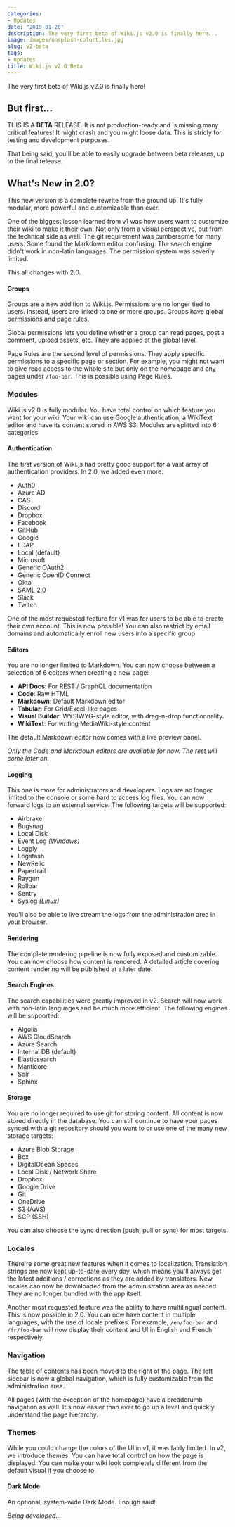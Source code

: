 ```yaml
---
categories:
- Updates
date: "2019-01-20"
description: The very first beta of Wiki.js v2.0 is finally here...
image: images/unsplash-colortiles.jpg
slug: v2-beta
tags:
- updates
title: Wiki.js v2.0 Beta
---
```


The very first beta of Wiki.js v2.0 is finally here!

## But first...

THIS IS A **BETA** RELEASE. It is not production-ready and is missing many critical features! It might crash and you might loose data. This is stricly for testing and development purposes.

That being said, you'll be able to easily upgrade between beta releases, up to the final release.

## What's New in 2.0?

This new version is a complete rewrite from the ground up. It's fully modular, more powerful and customizable than ever.

One of the biggest lesson learned from v1 was how users want to customize their wiki to make it their own. Not only from a visual perspective, but from the technical side as well. The git requirement was cumbersome for many users. Some found the Markdown editor confusing. The search engine didn't work in non-latin languages. The permission system was severily limited.

This all changes with 2.0.

#### Groups

Groups are a new addition to Wiki.js. Permissions are no longer tied to users. Instead, users are linked to one or more groups. Groups have global permissions and page rules.

Global permissions lets you define whether a group can read pages, post a comment, upload assets, etc. They are applied at the global level.

Page Rules are the second level of permissions. They apply specific permissions to a specific page or section. For example, you might not want to give read access to the whole site but only on the homepage and any pages under `/foo-bar`. This is possible using Page Rules.

### Modules

Wiki.js v2.0 is fully modular. You have total control on which feature you want for your wiki. Your wiki can use Google authentication, a WikiText editor and have its content stored in AWS S3. Modules are splitted into 6 categories:

#### Authentication

The first version of Wiki.js had pretty good support for a vast array of authentication providers. In 2.0, we added even more:

- Auth0
- Azure AD
- CAS
- Discord
- Dropbox
- Facebook
- GitHub
- Google
- LDAP
- Local (default)
- Microsoft
- Generic OAuth2
- Generic OpenID Connect
- Okta
- SAML 2.0
- Slack
- Twitch

One of the most requested feature for v1 was for users to be able to create their own account. This is now possible! You can also restrict by email domains and automatically enroll new users into a specific group.

#### Editors

You are no longer limited to Markdown. You can now choose between a selection of 6 editors when creating a new page:

- **API Docs**: For REST / GraphQL documentation
- **Code**: Raw HTML
- **Markdown**: Default Markdown editor
- **Tabular**: For Grid/Excel-like pages
- **Visual Builder**: WYSIWYG-style editor, with drag-n-drop functionnality.
- **WikiText**: For writing MediaWiki-style content

The default Markdown editor now comes with a live preview panel.

*Only the Code and Markdown editors are available for now. The rest will come later on.*

#### Logging

This one is more for administrators and developers. Logs are no longer limited to the console or some hard to access log files. You can now forward logs to an external service. The following targets will be supported:

- Airbrake
- Bugsnag
- Local Disk
- Event Log *(Windows)*
- Loggly
- Logstash
- NewRelic
- Papertrail
- Raygun
- Rollbar
- Sentry
- Syslog *(Linux)*

You'll also be able to live stream the logs from the administration area in your browser.

#### Rendering

The complete rendering pipeline is now fully exposed and customizable. You can now choose how content is rendered. A detailed article covering content rendering will be published at a later date.

#### Search Engines

The search capabilities were greatly improved in v2. Search will now work with non-latin languages and be much more efficient. The following engines will be supported:

- Algolia
- AWS CloudSearch
- Azure Search
- Internal DB (default)
- Elasticsearch
- Manticore
- Solr
- Sphinx

#### Storage

You are no longer required to use git for storing content. All content is now stored directly in the database. You can still continue to have your pages synced with a git repository should you want to or use one of the many new storage targets:

- Azure Blob Storage
- Box
- DigitalOcean Spaces
- Local Disk / Network Share
- Dropbox
- Google Drive
- Git
- OneDrive
- S3 (AWS)
- SCP (SSH)

You can also choose the sync direction (push, pull or sync) for most targets.

### Locales

There're some great new features when it comes to localization. Translation strings are now kept up-to-date every day, which means you'll always get the latest additions / corrections as they are added by translators. New locales can now be downloaded from the administration area as needed. They are no longer bundled with the app itself.

Another most requested feature was the ability to have multilingual content. This is now possible in 2.0. You can now have content in multiple languages, with the use of locale prefixes. For example, `/en/foo-bar` and `/fr/foo-bar` will now display their content and UI in English and French respectively.

### Navigation

The table of contents has been moved to the right of the page. The left sidebar is now a global navigation, which is fully customizable from the administration area.

All pages (with the exception of the homepage) have a breadcrumb navigation as well. It's now easier than ever to go up a level and quickly understand the page hierarchy.

### Themes

While you could change the colors of the UI in v1, it was fairly limited. In v2, we introduce themes. You can have total control on how the page is displayed. You can make your wiki look completely different from the default visual if you choose to.

#### Dark Mode

An optional, system-wide Dark Mode. Enough said!

*Being developed...*
